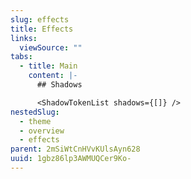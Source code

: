 ```yaml
---
slug: effects
title: Effects
links:
  viewSource: ""
tabs:
  - title: Main
    content: |-
      ## Shadows

      <ShadowTokenList shadows={[]} />
nestedSlug:
  - theme
  - overview
  - effects
parent: 2mSiWtCnHVvKUlsAyn628
uuid: 1gbz86lp3AWMUQCer9Ko-
---
```

